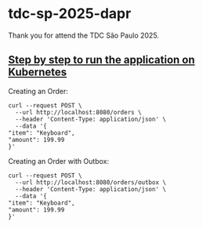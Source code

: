 # tdc-sp-2025-dapr


Thank you for attend the TDC São Paulo 2025.

## [Step by step to run the application on Kubernetes](/kubernetes/README.md)

Creating an Order:

```shell
curl --request POST \     
  --url http://localhost:8080/orders \       
  --header 'Content-Type: application/json' \
  --data '{
"item": "Keyboard",
"amount": 199.99
}'
```


Creating an Order with Outbox:

```shell
curl --request POST \     
  --url http://localhost:8080/orders/outbox \       
  --header 'Content-Type: application/json' \
  --data '{
"item": "Keyboard",
"amount": 199.99
}'
```
